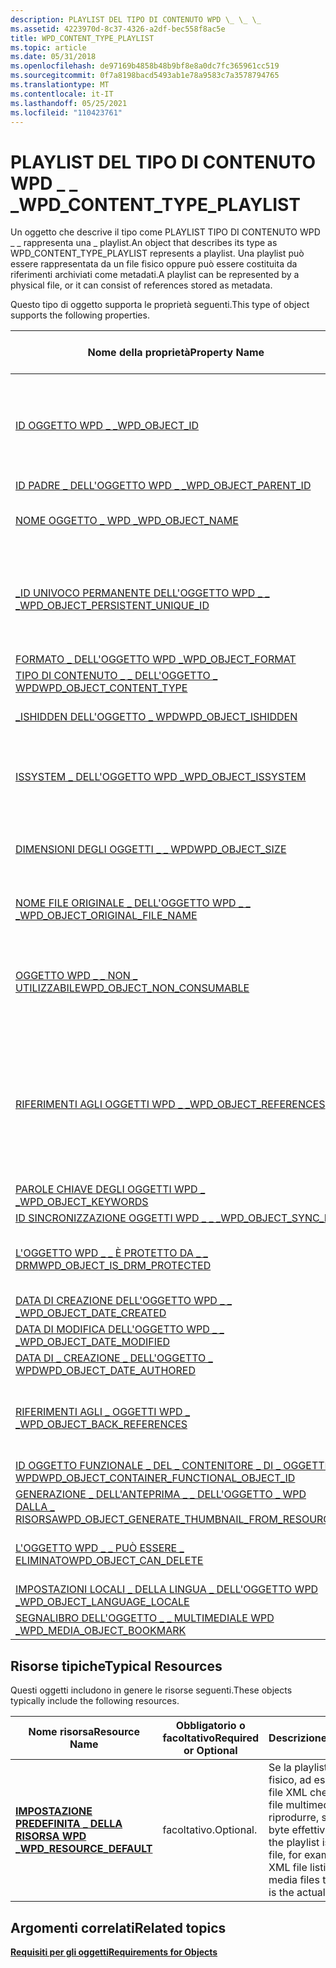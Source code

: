 ```yaml
---
description: PLAYLIST DEL TIPO DI CONTENUTO WPD \_ \_ \_
ms.assetid: 4223970d-8c37-4326-a2df-bec558f8ac5e
title: WPD_CONTENT_TYPE_PLAYLIST
ms.topic: article
ms.date: 05/31/2018
ms.openlocfilehash: de97169b4858b48b9bf8e8a0dc7fc365961cc519
ms.sourcegitcommit: 0f7a8198bacd5493ab1e78a9583c7a3578794765
ms.translationtype: MT
ms.contentlocale: it-IT
ms.lasthandoff: 05/25/2021
ms.locfileid: "110423761"
---
```

# <a name="wpd_content_type_playlist"></a><span data-ttu-id="64cd0-103">PLAYLIST DEL TIPO DI CONTENUTO WPD \_ \_ \_</span><span class="sxs-lookup"><span data-stu-id="64cd0-103">WPD\_CONTENT\_TYPE\_PLAYLIST</span></span>

<span data-ttu-id="64cd0-104">Un oggetto che descrive il tipo come PLAYLIST TIPO DI CONTENUTO WPD \_ \_ rappresenta una \_ playlist.</span><span class="sxs-lookup"><span data-stu-id="64cd0-104">An object that describes its type as WPD\_CONTENT\_TYPE\_PLAYLIST represents a playlist.</span></span> <span data-ttu-id="64cd0-105">Una playlist può essere rappresentata da un file fisico oppure può essere costituita da riferimenti archiviati come metadati.</span><span class="sxs-lookup"><span data-stu-id="64cd0-105">A playlist can be represented by a physical file, or it can consist of references stored as metadata.</span></span>

<span data-ttu-id="64cd0-106">Questo tipo di oggetto supporta le proprietà seguenti.</span><span class="sxs-lookup"><span data-stu-id="64cd0-106">This type of object supports the following properties.</span></span>



| <span data-ttu-id="64cd0-107">Nome della proprietà</span><span class="sxs-lookup"><span data-stu-id="64cd0-107">Property Name</span></span>           | <span data-ttu-id="64cd0-108">Obbligatorio o facoltativo</span><span class="sxs-lookup"><span data-stu-id="64cd0-108">Required or Optional</span></span>                 |
|-----------------------------------------------------------------------------------------------------------------------|------------------------------------------------------------------------------------------------------------------------------------------------|
| [<span data-ttu-id="64cd0-109">ID OGGETTO WPD \_ \_</span><span class="sxs-lookup"><span data-stu-id="64cd0-109">WPD\_OBJECT\_ID</span></span>](object-properties.md)                                                                | <span data-ttu-id="64cd0-110">Obbligatorio, di sola lettura.</span><span class="sxs-lookup"><span data-stu-id="64cd0-110">Required, read-only.</span></span> <span data-ttu-id="64cd0-111">Un client non può impostare questa proprietà anche in fase di creazione.</span><span class="sxs-lookup"><span data-stu-id="64cd0-111">A client cannot set this property even at creation time.</span></span>                                                                  |
| [<span data-ttu-id="64cd0-112">ID PADRE \_ DELL'OGGETTO WPD \_ \_</span><span class="sxs-lookup"><span data-stu-id="64cd0-112">WPD\_OBJECT\_PARENT\_ID</span></span>](object-properties.md)                                                 | <span data-ttu-id="64cd0-113">Obbligatorio.</span><span class="sxs-lookup"><span data-stu-id="64cd0-113">Required.</span></span>                                                                                                                                      |
| [<span data-ttu-id="64cd0-114">NOME OGGETTO \_ WPD \_</span><span class="sxs-lookup"><span data-stu-id="64cd0-114">WPD\_OBJECT\_NAME</span></span>](object-properties.md)                                                            | <span data-ttu-id="64cd0-115">Obbligatorio se l'oggetto rappresenta un file.</span><span class="sxs-lookup"><span data-stu-id="64cd0-115">Required if the object represents a file.</span></span>                                                                                                      |
| [<span data-ttu-id="64cd0-116">\_ID UNIVOCO PERMANENTE DELL'OGGETTO WPD \_ \_ \_</span><span class="sxs-lookup"><span data-stu-id="64cd0-116">WPD\_OBJECT\_PERSISTENT\_UNIQUE\_ID</span></span>](object-properties.md)                          | <span data-ttu-id="64cd0-117">Obbligatorio, di sola lettura.</span><span class="sxs-lookup"><span data-stu-id="64cd0-117">Required, read-only.</span></span> <span data-ttu-id="64cd0-118">Un client non può impostare questa proprietà, anche in fase di creazione.</span><span class="sxs-lookup"><span data-stu-id="64cd0-118">A client cannot set this property, even at creation time.</span></span>                                                                 |
| [<span data-ttu-id="64cd0-119">FORMATO \_ DELL'OGGETTO WPD \_</span><span class="sxs-lookup"><span data-stu-id="64cd0-119">WPD\_OBJECT\_FORMAT</span></span>](object-properties.md)                                                        | <span data-ttu-id="64cd0-120">Obbligatorio.</span><span class="sxs-lookup"><span data-stu-id="64cd0-120">Required.</span></span>                                                                                                                                      |
| [<span data-ttu-id="64cd0-121">TIPO DI CONTENUTO \_ \_ DELL'OGGETTO \_ WPD</span><span class="sxs-lookup"><span data-stu-id="64cd0-121">WPD\_OBJECT\_CONTENT\_TYPE</span></span>](object-properties.md)                                           | <span data-ttu-id="64cd0-122">Obbligatorio.</span><span class="sxs-lookup"><span data-stu-id="64cd0-122">Required.</span></span>                                                                                                                                      |
| [<span data-ttu-id="64cd0-123">\_ISHIDDEN DELL'OGGETTO \_ WPD</span><span class="sxs-lookup"><span data-stu-id="64cd0-123">WPD\_OBJECT\_ISHIDDEN</span></span>](object-properties.md)                                                    | <span data-ttu-id="64cd0-124">Obbligatorio se l'oggetto è nascosto.</span><span class="sxs-lookup"><span data-stu-id="64cd0-124">Required if the object is hidden.</span></span>                                                                                                              |
| [<span data-ttu-id="64cd0-125">ISSYSTEM \_ DELL'OGGETTO WPD \_</span><span class="sxs-lookup"><span data-stu-id="64cd0-125">WPD\_OBJECT\_ISSYSTEM</span></span>](object-properties.md)                                                    | <span data-ttu-id="64cd0-126">Obbligatorio se l'oggetto è un oggetto di sistema (rappresenta un file di sistema).</span><span class="sxs-lookup"><span data-stu-id="64cd0-126">Required if the object is a system object (represents a system file).</span></span>                                                                          |
| [<span data-ttu-id="64cd0-127">DIMENSIONI DEGLI OGGETTI \_ \_ WPD</span><span class="sxs-lookup"><span data-stu-id="64cd0-127">WPD\_OBJECT\_SIZE</span></span>](object-properties.md)                                                            | <span data-ttu-id="64cd0-128">Obbligatorio se l'oggetto ha almeno una risorsa.</span><span class="sxs-lookup"><span data-stu-id="64cd0-128">Required if the object has at least one resource.</span></span>                                                                                              |
| [<span data-ttu-id="64cd0-129">NOME FILE ORIGINALE \_ DELL'OGGETTO WPD \_ \_ \_</span><span class="sxs-lookup"><span data-stu-id="64cd0-129">WPD\_OBJECT\_ORIGINAL\_FILE\_NAME</span></span>](object-properties.md)                              | <span data-ttu-id="64cd0-130">Obbligatorio se l'oggetto rappresenta un file.</span><span class="sxs-lookup"><span data-stu-id="64cd0-130">Required if the object represents a file.</span></span>                                                                                                      |
| [<span data-ttu-id="64cd0-131">OGGETTO WPD \_ \_ NON \_ UTILIZZABILE</span><span class="sxs-lookup"><span data-stu-id="64cd0-131">WPD\_OBJECT\_NON\_CONSUMABLE</span></span>](object-properties.md)                                       | <span data-ttu-id="64cd0-132">Consigliato se l'oggetto non è destinato all'utilizzo da parte del dispositivo.</span><span class="sxs-lookup"><span data-stu-id="64cd0-132">Recommended if the object is not meant for consumption by the device.</span></span>                                                                          |
| [<span data-ttu-id="64cd0-133">RIFERIMENTI AGLI OGGETTI WPD \_ \_</span><span class="sxs-lookup"><span data-stu-id="64cd0-133">WPD\_OBJECT\_REFERENCES</span></span>](object-properties.md)                                                | <span data-ttu-id="64cd0-134">Obbligatorio se l'oggetto contiene riferimenti ad altri oggetti. ad esempio se i riferimenti vengono archiviati come metadati anziché come dati fisici in un file.</span><span class="sxs-lookup"><span data-stu-id="64cd0-134">Required if the object has references to other objects; that is, if the references are stored as metadata rather than physical data in a file.</span></span> |
| [<span data-ttu-id="64cd0-135">PAROLE CHIAVE DEGLI OGGETTI WPD \_ \_</span><span class="sxs-lookup"><span data-stu-id="64cd0-135">WPD\_OBJECT\_KEYWORDS</span></span>](object-properties.md)                                                    | <span data-ttu-id="64cd0-136">facoltativo.</span><span class="sxs-lookup"><span data-stu-id="64cd0-136">Optional.</span></span>                                                                                                                                      |
| [<span data-ttu-id="64cd0-137">ID SINCRONIZZAZIONE OGGETTI WPD \_ \_ \_</span><span class="sxs-lookup"><span data-stu-id="64cd0-137">WPD\_OBJECT\_SYNC\_ID</span></span>](object-properties.md)                                                     | <span data-ttu-id="64cd0-138">facoltativo.</span><span class="sxs-lookup"><span data-stu-id="64cd0-138">Optional.</span></span>                                                                                                                                      |
| [<span data-ttu-id="64cd0-139">L'OGGETTO WPD \_ \_ È PROTETTO DA \_ \_ DRM</span><span class="sxs-lookup"><span data-stu-id="64cd0-139">WPD\_OBJECT\_IS\_DRM\_PROTECTED</span></span>](object-properties.md)                                  | <span data-ttu-id="64cd0-140">Obbligatorio se l'oggetto è protetto dalla tecnologia DRM.</span><span class="sxs-lookup"><span data-stu-id="64cd0-140">Required if the object is protected by DRM technology.</span></span>                                                                                         |
| [<span data-ttu-id="64cd0-141">DATA DI CREAZIONE DELL'OGGETTO WPD \_ \_ \_</span><span class="sxs-lookup"><span data-stu-id="64cd0-141">WPD\_OBJECT\_DATE\_CREATED</span></span>](object-properties.md)                                           | <span data-ttu-id="64cd0-142">facoltativo.</span><span class="sxs-lookup"><span data-stu-id="64cd0-142">Optional.</span></span>                                                                                                                                      |
| [<span data-ttu-id="64cd0-143">DATA DI MODIFICA DELL'OGGETTO WPD \_ \_ \_</span><span class="sxs-lookup"><span data-stu-id="64cd0-143">WPD\_OBJECT\_DATE\_MODIFIED</span></span>](object-properties.md)                                         | <span data-ttu-id="64cd0-144">Consigliato.</span><span class="sxs-lookup"><span data-stu-id="64cd0-144">Recommended.</span></span>                                                                                                                                   |
| [<span data-ttu-id="64cd0-145">DATA DI \_ CREAZIONE \_ DELL'OGGETTO \_ WPD</span><span class="sxs-lookup"><span data-stu-id="64cd0-145">WPD\_OBJECT\_DATE\_AUTHORED</span></span>](object-properties.md)                                         | <span data-ttu-id="64cd0-146">facoltativo.</span><span class="sxs-lookup"><span data-stu-id="64cd0-146">Optional.</span></span>                                                                                                                                      |
| [<span data-ttu-id="64cd0-147">RIFERIMENTI AGLI \_ OGGETTI WPD \_ \_</span><span class="sxs-lookup"><span data-stu-id="64cd0-147">WPD\_OBJECT\_BACK\_REFERENCES</span></span>](object-properties.md)                                                                | <span data-ttu-id="64cd0-148">Consigliato se all'oggetto viene fatto riferimento da un altro oggetto.</span><span class="sxs-lookup"><span data-stu-id="64cd0-148">Recommended if the object is referenced by another object.</span></span>                                                                                     |
| [<span data-ttu-id="64cd0-149">ID OGGETTO FUNZIONALE \_ DEL \_ CONTENITORE \_ DI \_ OGGETTI \_ WPD</span><span class="sxs-lookup"><span data-stu-id="64cd0-149">WPD\_OBJECT\_CONTAINER\_FUNCTIONAL\_OBJECT\_ID</span></span>](object-properties.md)     | <span data-ttu-id="64cd0-150">facoltativo.</span><span class="sxs-lookup"><span data-stu-id="64cd0-150">Optional.</span></span>                                                                                                                                      |
| [<span data-ttu-id="64cd0-151">GENERAZIONE \_ DELL'ANTEPRIMA \_ \_ DELL'OGGETTO \_ WPD DALLA \_ RISORSA</span><span class="sxs-lookup"><span data-stu-id="64cd0-151">WPD\_OBJECT\_GENERATE\_THUMBNAIL\_FROM\_RESOURCE</span></span>](object-properties.md) | <span data-ttu-id="64cd0-152">facoltativo.</span><span class="sxs-lookup"><span data-stu-id="64cd0-152">Optional.</span></span>                                                                                                                                      |
| [<span data-ttu-id="64cd0-153">L'OGGETTO WPD \_ \_ PUÒ ESSERE \_ ELIMINATO</span><span class="sxs-lookup"><span data-stu-id="64cd0-153">WPD\_OBJECT\_CAN\_DELETE</span></span>](object-properties.md)                                                                     | <span data-ttu-id="64cd0-154">Obbligatorio se l'oggetto non può essere eliminato.</span><span class="sxs-lookup"><span data-stu-id="64cd0-154">Required if the object cannot be deleted.</span></span>                                                                                                      |
| [<span data-ttu-id="64cd0-155">IMPOSTAZIONI LOCALI \_ DELLA LINGUA \_ DELL'OGGETTO WPD \_</span><span class="sxs-lookup"><span data-stu-id="64cd0-155">WPD\_OBJECT\_LANGUAGE\_LOCALE</span></span>](object-properties.md)                                                                | <span data-ttu-id="64cd0-156">facoltativo.</span><span class="sxs-lookup"><span data-stu-id="64cd0-156">Optional.</span></span>                                                                                                                                      |
| [<span data-ttu-id="64cd0-157">SEGNALIBRO DELL'OGGETTO \_ \_ MULTIMEDIALE WPD \_</span><span class="sxs-lookup"><span data-stu-id="64cd0-157">WPD\_MEDIA\_OBJECT\_BOOKMARK</span></span>](object-properties.md)                                                                 | <span data-ttu-id="64cd0-158">Consigliato.</span><span class="sxs-lookup"><span data-stu-id="64cd0-158">Recommended.</span></span>                                                                                                                                   |



 

## <a name="typical-resources"></a><span data-ttu-id="64cd0-159">Risorse tipiche</span><span class="sxs-lookup"><span data-stu-id="64cd0-159">Typical Resources</span></span>

<span data-ttu-id="64cd0-160">Questi oggetti includono in genere le risorse seguenti.</span><span class="sxs-lookup"><span data-stu-id="64cd0-160">These objects typically include the following resources.</span></span>



| <span data-ttu-id="64cd0-161">Nome risorsa</span><span class="sxs-lookup"><span data-stu-id="64cd0-161">Resource Name</span></span>                                          | <span data-ttu-id="64cd0-162">Obbligatorio o facoltativo</span><span class="sxs-lookup"><span data-stu-id="64cd0-162">Required or Optional</span></span> | <span data-ttu-id="64cd0-163">Descrizione</span><span class="sxs-lookup"><span data-stu-id="64cd0-163">Description</span></span>                                                                                                                  |
|--------------------------------------------------------|----------------------|------------------------------------------------------------------------------------------------------------------------------|
| [<span data-ttu-id="64cd0-164">**IMPOSTAZIONE PREDEFINITA \_ DELLA RISORSA WPD \_**</span><span class="sxs-lookup"><span data-stu-id="64cd0-164">**WPD\_RESOURCE\_DEFAULT**</span></span>](wpd-resource-default.md) | <span data-ttu-id="64cd0-165">facoltativo.</span><span class="sxs-lookup"><span data-stu-id="64cd0-165">Optional.</span></span>            | <span data-ttu-id="64cd0-166">Se la playlist è un file fisico, ad esempio un file XML che elenca i file multimediali da riprodurre, si tratta dei byte effettivi del file.</span><span class="sxs-lookup"><span data-stu-id="64cd0-166">If the playlist is a physical file, for example, an XML file listing the media files to play, this is the actual file bytes.</span></span> |



 

## <a name="related-topics"></a><span data-ttu-id="64cd0-167">Argomenti correlati</span><span class="sxs-lookup"><span data-stu-id="64cd0-167">Related topics</span></span>

<dl> <dt>

[<span data-ttu-id="64cd0-168">**Requisiti per gli oggetti**</span><span class="sxs-lookup"><span data-stu-id="64cd0-168">**Requirements for Objects**</span></span>](requirements-for-objects.md)
</dt> </dl>

 

 



